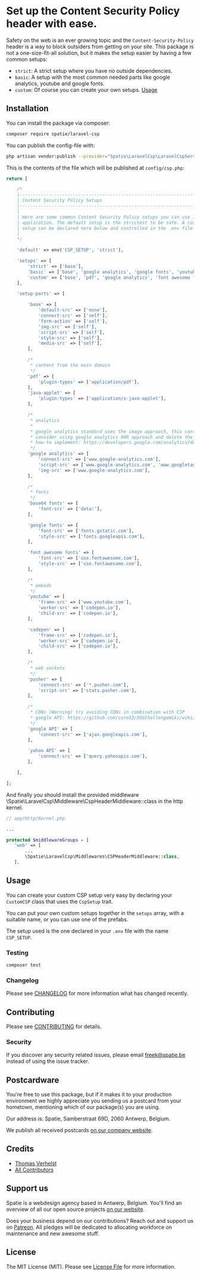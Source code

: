 # Set up the Content Security Policy header with ease.

Safety on the web is an ever growing topic and the `Content-Security-Policy` header is a way to block outsiders from getting on your site.
This package is not a one-size-fit-all solution, but it makes the setup easier by having a few common setups: 

- `strict`: A strict setup where you have no outside dependencies.
- `basic`: A setup with the most common needed parts like google analytics, youtube and google fonts. 
- `custom`: Of course you can create your own setups. [Usage](https://github.com/spatie/laravel-csp#usage)


## Installation

You can install the package via composer:

```bash
composer require spatie/laravel-csp
```

You can publish the config-file with:

```bash
php artisan vendor:publish --provider="Spatie\LaravelCsp\LaravelCspServiceProvider" --tag="config"
```

This is the contents of the file which will be published at `config/csp.php`:

``` php
return [

    /*
    |--------------------------------------------------------------------------
    | Content Security Policy Setups
    |--------------------------------------------------------------------------
    |
    | Here are some common Content Security Policy setups you can use in your
    | application. The default setup is the strictest to be safe. A custom
    | setup can be declared here below and controlled in the .env file.
    |
    */

    'default' => env('CSP_SETUP', 'strict'),

    'setups' => [
        'strict' => ['base'],
        'basic' => ['base', 'google analytics', 'google fonts', 'youtube'],
        'custom' => ['base', 'pdf', 'google analytics', 'font awesome fonts', 'codepen', 'pusher'],
    ],

    'setup-parts' => [

        'base' => [
            'default-src' => ['none'],
            'connect-src' => ['self'],
            'form-action' => ['self'],
            'img-src' => ['self'],
            'script-src' => ['self'],
            'style-src' => ['self'],
            'media-src' => ['self'],
        ],

        /*
         * content from the main domain
         */
        'pdf' => [
            'plugin-types' => ['application/pdf'],
        ],
        'java-applet' => [
            'plugin-types' => ['application/x-java-applet'],
        ],

        /*
         * analytics
         *
         * google analytics standard uses the image approach, this contains some risks,
         * consider using google analytics XHR approach and delete the img-src below
         * how-to implement: https://developers.google.com/analytics/devguides/collection/analyticsjs/sending-hits#specifying_different_transport_mechanisms
         */
        'google analytics' => [
            'connect-src' => ['www.google-analytics.com'],
            'script-src' => ['www.google-analytics.com', 'www.googletagmanager.com'],
            'img-src' => ['www.google-analytics.com'],
        ],

        /*
         * fonts
         */
        'base64 fonts' => [
            'font-src' => ['data:'],
        ],

        'google fonts' => [
            'font-src' => ['fonts.gstatic.com'],
            'style-src' => ['fonts.googleapis.com'],
        ],

        'font awesome fonts' => [
            'font-src' => ['use.fontawesome.com'],
            'style-src' => ['use.fontawesome.com'],
        ],

        /*
         * embeds
         */
        'youtube' => [
            'frame-src' => ['www.youtube.com'],
            'worker-src' => ['codepen.io'],
            'child-src' => ['codepen.io'],
        ],

        'codepen' => [
            'frame-src' => ['codepen.io'],
            'worker-src' => ['codepen.io'],
            'child-src' => ['codepen.io'],
        ],

        /*
         * web sockets
         */
        'pusher' => [
            'connect-src' => ['*.pusher.com'],
            'script-src' => ['stats.pusher.com'],
        ],

        /*
         * CDNs (Warning) try avoiding CDNs in combination with CSP
         * google API: https://github.com/cure53/XSSChallengeWiki/wiki/H5SC-Minichallenge-3:-%22Sh*t,-it%27s-CSP!%22#submissions
         */
        'google API' => [
            'connect-src' => ['ajax.googleapis.com'],
        ],

        'yahoo API' => [
            'connect-src' => ['query.yahooapis.com'],
        ],

    ],

];
```

And finally you should install the provided middleware \Spatie\LaravelCsp\Middleware\CspHeaderMiddleware::class in the http kernel.

```php
// app/Http/Kernel.php

...

protected $middlewareGroups = [
   'web' => [
       ...
       \Spatie\LaravelCsp\Middlewares\CSPHeaderMiddleware::class,
   ],
```
 
## Usage

You can create your custom CSP setup very easy by declaring your `CustomCSP` class that uses the `CspSetup` trait.

You can put your own custom setups together in the `setups` array, with a suitable name, or you can use one of the prefabs.

The setup used is the one declared in your `.env` file with the name `CSP_SETUP`.

### Testing

``` bash
composer test
```

### Changelog

Please see [CHANGELOG](CHANGELOG.md) for more information what has changed recently.

## Contributing

Please see [CONTRIBUTING](CONTRIBUTING.md) for details.

### Security

If you discover any security related issues, please email freek@spatie.be instead of using the issue tracker.

## Postcardware

You're free to use this package, but if it makes it to your production environment we highly appreciate you sending us a postcard from your hometown, mentioning which of our package(s) you are using.

Our address is: Spatie, Samberstraat 69D, 2060 Antwerp, Belgium.

We publish all received postcards [on our company website](https://spatie.be/en/opensource/postcards).

## Credits

- [Thomas Verhelst](https://github.com/TVke)
- [All Contributors](../../contributors)

## Support us

Spatie is a webdesign agency based in Antwerp, Belgium. You'll find an overview of all our open source projects [on our website](https://spatie.be/opensource).

Does your business depend on our contributions? Reach out and support us on [Patreon](https://www.patreon.com/spatie). 
All pledges will be dedicated to allocating workforce on maintenance and new awesome stuff.

## License

The MIT License (MIT). Please see [License File](LICENSE.md) for more information.
